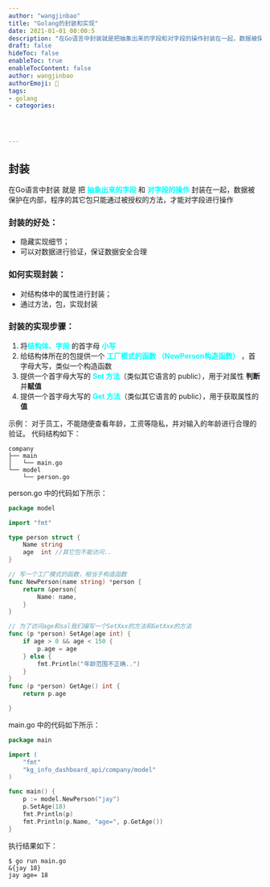 ```yaml
---
author: "wangjinbao"
title: "Golang的封装和实现"
date: 2021-01-01 00:00:5
description: "在Go语言中封装就是把抽象出来的字段和对字段的操作封装在一起，数据被保护在内部，程序的其它包只能通过被授权的方法，才能对字段进行操作"
draft: false
hideToc: false
enableToc: true
enableTocContent: false
author: wangjinbao
authorEmoji: 👻
tags: 
- golang
- categories:




---
```

## 封装
在Go语言中封装 就是 把 <font color='cyan'>**抽象出来的字段**</font> 和 <font color='cyan'>**对字段的操作**</font> 封装在一起，数据被保护在内部，程序的其它包只能通过被授权的方法，才能对字段进行操作

### 封装的好处：
+ 隐藏实现细节；
+ 可以对数据进行验证，保证数据安全合理
### 如何实现封装：
+ 对结构体中的属性进行封装；
+ 通过方法，包，实现封装

### 封装的实现步骤：
1. 将<font color='cyan'>**结构体、字段**</font> 的首字母 <font color='cyan'>**小写**</font>
2. 给结构体所在的包提供一个 <font color='cyan'>**工厂模式的函数 （NewPerson构造函数）**</font> ，首字母大写，类似一个构造函数
3. 提供一个首字母大写的 <font color='cyan'>**Set 方法**</font>（类似其它语言的 public），用于对属性 **判断**并**赋值**
4. 提供一个首字母大写的 <font color='cyan'>**Get 方法**</font>（类似其它语言的 public），用于获取属性的 **值**

示例：
对于员工，不能随便查看年龄，工资等隐私，并对输入的年龄进行合理的验证。
代码结构如下：
```shell
company
├── main
│   └── main.go
└── model
    └── person.go
```

person.go 中的代码如下所示：
```go
package model

import "fmt"

type person struct {
	Name string
	age  int //其它包不能访问..
}

// 写一个工厂模式的函数，相当于构造函数
func NewPerson(name string) *person {
	return &person{
		Name: name,
	}
}

// 为了访问age和sal我们编写一个SetXxx的方法和GetXxx的方法
func (p *person) SetAge(age int) {
	if age > 0 && age < 150 {
		p.age = age
	} else {
		fmt.Println("年龄范围不正确..")
	}
}
func (p *person) GetAge() int {
	return p.age

}
```
main.go 中的代码如下所示：
```go
package main

import (
	"fmt"
	"kg_info_dashboard_api/company/model"
)

func main() {
	p := model.NewPerson("jay")
	p.SetAge(18)
	fmt.Println(p)
	fmt.Println(p.Name, "age=", p.GetAge())
}
```
执行结果如下：
```shell
$ go run main.go 
&{jay 18}
jay age= 18
```


